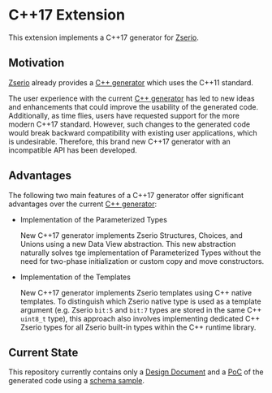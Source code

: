 # C++17 Extension

This extension implements a C++17 generator for [Zserio](https://zserio.org).

## Motivation

[Zserio](https://zserio.org) already provides a [C++ generator](https://zserio.org/compiler/extensions/cpp/)
which uses the C++11 standard.

The user experience with the current [C++ generator](https://zserio.org/compiler/extensions/cpp/) has led
to new ideas and enhancements that could improve the usability of the generated code. Additionally,
as time flies, users have requested support for the more modern C++17 standard. However, such changes
to the generated code would break backward compatibility with existing user applications, which is undesirable.
Therefore, this brand new C++17 generator with an incompatible API has been developed.

## Advantages

The following two main features of a C++17 generator offer significant advantages over the current
[C++ generator](https://zserio.org/compiler/extensions/cpp/):

- Implementation of the Parameterized Types

  New C++17 generator implements Zserio Structures, Choices, and Unions using a new Data View abstraction.
  This new abstraction naturally solves tge implementation of Parameterized Types without the need for
  two-phase initialization or custom copy and move constructors.

- Implementation of the Templates

  New C++17 generator implements Zserio templates using C++ native templates. To distinguish which
  Zserio native type is used as a template argument (e.g. Zserio `bit:5` and `bit:7` types are stored in the
  same C++ `uint8_t` type), this approach also involves implementing dedicated C++ Zserio types for all Zserio
  built-in types within the C++ runtime library.

## Current State

This repository currently contains only a [Design Document](doc/Cpp17Design.md) and a [PoC](poc/)
of the generated code using a [schema sample](poc/test.zs).
